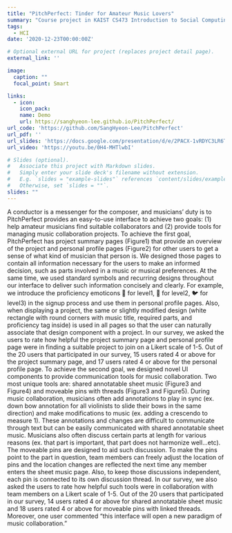 ```yaml
---
title: "PitchPerfect: Tinder for Amateur Music Lovers"
summary: "Course project in KAIST CS473 Introduction to Social Computing, Fall 2020"
tags:
  - HCI
date: '2020-12-23T00:00:00Z'

# Optional external URL for project (replaces project detail page).
external_link: ''

image:
  caption: ""
  focal_point: Smart

links:
  - icon: 
    icon_pack: 
    name: Demo
    url: https://sanghyeon-lee.github.io/PitchPerfect/
url_code: 'https://github.com/SangHyeon-Lee/PitchPerfect'
url_pdf: ''
url_slides: 'https://docs.google.com/presentation/d/e/2PACX-1vRDYC3LR6Tq_lkYYPBD48LEr5Aon09gRfOqTyKlDu03NLQHvMrNR3vNACWvQZYgZpeCF0U9EM-6Nehl/pub?start=true&loop=false&delayms=3000'
url_video: 'https://youtu.be/0H4-MHTlwbI'

# Slides (optional).
#   Associate this project with Markdown slides.
#   Simply enter your slide deck's filename without extension.
#   E.g. `slides = "example-slides"` references `content/slides/example-slides.md`.
#   Otherwise, set `slides = ""`.
slides: ""
---
```


A conductor is a messenger for the composer, and musicians’ duty is to PitchPerfect provides an easy-to-use interface to achieve two goals: (1) help amateur musicians find suitable collaborators and (2) provide tools for managing music collaboration projects. To achieve the first goal, PitchPerfect has project summary pages (Figure1) that provide an overview of the project and personal profile pages (Figure2) for other users to get a sense of what kind of musician that person is. We designed those pages to contain all information necessary for the users to make an informed decision, such as parts involved in a music or musical preferences. At the same time, we used standard symbols and recurring designs throughout our interface to deliver such information concisely and clearly. For example, we introduce the proficiency emoticons 🐣 for level1, 🐥 for level2, 🐦 for level3) in the signup process and use them in personal profile pages. Also, when displaying a project, the same or slightly modified design (white rectangle with round corners with music title, required parts, and proficiency tag inside) is used in all pages so that the user can naturally associate that design component with a project. In our survey, we asked the users to rate how helpful the project summary page and personal profile page were in finding a suitable project to join on a Likert scale of 1-5. Out of the 20 users that participated in our survey, 15 users rated 4 or above for the project summary page, and 17 users rated 4 or above for the personal profile page. To achieve the second goal, we designed novel UI components to provide communication tools for music collaboration. Two most unique tools are: shared annotatable sheet music (Figure3 and Figure4) and moveable pins with threads (Figure3 and Figure5). During music collaboration, musicians often add annotations to play in sync (ex. down bow annotation for all violinists to slide their bows in the same direction) and make modifications to music (ex. adding a crescendo to measure 1). These annotations and changes are difficult to communicate through text but can be easily communicated with shared annotatable sheet music. Musicians also often discuss certain parts at length for various reasons (ex. that part is important, that part does not harmonize well...etc). The moveable pins are designed to aid such discussion. To make the pins point to the part in question, team members can freely adjust the location of pins and the location changes are reflected the next time any member enters the sheet music page. Also, to keep those discussions independent, each pin is connected to its own discussion thread. In our survey, we also asked the users to rate how helpful such tools were in collaboration with team members on a Likert scale of 1-5. Out of the 20 users that participated in our survey, 14 users rated 4 or above for shared annotatable sheet music and 18 users rated 4 or above for moveable pins with linked threads. Moreover, one user commented “this interface will open a new paradigm of music collaboration.” 
